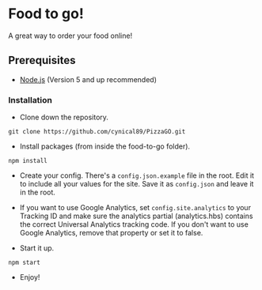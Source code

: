 # Food to go!
A great way to order your food online!

## Prerequisites
* [Node.js](https://nodejs.org/en/) (Version 5 and up recommended)

### Installation

* Clone down the repository.
```
git clone https://github.com/cynical89/PizzaGO.git
```

* Install packages (from inside the food-to-go folder).
```
npm install
```

* Create your config.  There's a `config.json.example` file in the root.  Edit it to include all your values for the site.  Save it as `config.json` and leave it in the root.

* If you want to use Google Analytics, set `config.site.analytics` to your Tracking ID and make sure the analytics partial (analytics.hbs) contains the correct Universal Analytics tracking code.  If you don't want to use Google Analytics, remove that property or set it to false.

* Start it up.
```
npm start
```

* Enjoy!
